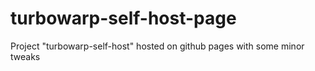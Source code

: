 # turbowarp-self-host-page
Project "turbowarp-self-host" hosted on github pages with some minor tweaks